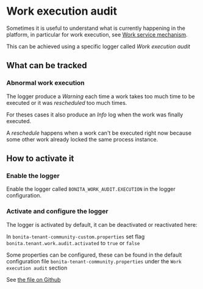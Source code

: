 # Work execution audit

Sometimes it is useful to understand what is currently happening in the platform, in particular for work execution, see [Work service mechanism](execution-sequence-states-and-transactions.md).

This can be achieved using a specific logger called _Work execution audit_

## What can be tracked

### Abnormal work execution

The logger produce a _Warning_ each time a work takes too much time to be executed or it was _rescheduled_ too much times.

For theses cases it also produce an _Info_ log when the work was finally executed.


A _reschedule_ happens when a work can't be executed right now because some other work already locked the same process instance.

## How to activate it

### Enable the logger

Enable the logger called `BONITA_WORK_AUDIT.EXECUTION` in the logger configuration.


### Activate and configure the logger

The logger is activated by default, it can be deactivated or reactivated here:

In `bonita-tenant-community-custom.properties` set flag `bonita.tenant.work.audit.activated` to `true` or `false`

Some properties can be configured, these can be found in the default configuration file `bonita-tenant-community.properties` under the `Work execution audit` section

See [the file on Github](https://github.com/bonitasoft/bonita-engine/blob/7.9.0/bpm/bonita-core/bonita-process-engine/src/main/resources/bonita-tenant-community.properties)
